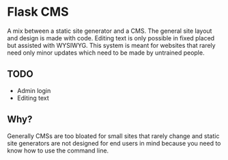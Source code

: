 Flask CMS
=========

A mix between a static site generator and a CMS. The general site layout and
design is made with code. Editing text is only possible in fixed placed but
assisted with WYSIWYG. This system is meant for websites that rarely need only
minor updates which need to be made by untrained people.


TODO
----

- Admin login
- Editing text


Why?
----

Generally CMSs are too bloated for small sites that rarely change and static site
generators are not designed for end users in mind because you need to know how
to use the command line. 
